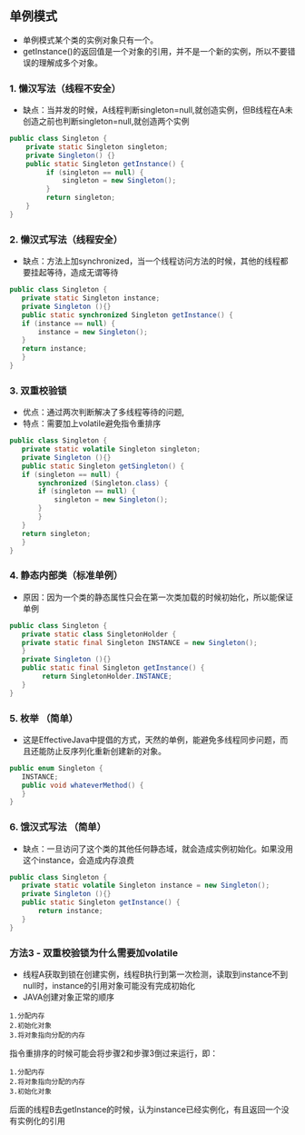 ## 单例模式

- 单例模式某个类的实例对象只有一个。
- getInstance()的返回值是一个对象的引用，并不是一个新的实例，所以不要错误的理解成多个对象。

### 1. 懒汉写法（线程不安全）
- 缺点：当并发的时候，A线程判断singleton=null,就创造实例，但B线程在A未创造之前也判断singleton=null,就创造两个实例
```java
public class Singleton {
    private static Singleton singleton;
    private Singleton() {}
    public static Singleton getInstance() {
         if (singleton == null) {
             singleton = new Singleton();
         }
         return singleton;
    }
}
```


### 2. 懒汉式写法（线程安全）
- 缺点：方法上加synchronized，当一个线程访问方法的时候，其他的线程都要挂起等待，造成无谓等待
```java
public class Singleton {  
   private static Singleton instance;  
   private Singleton (){}  
   public static synchronized Singleton getInstance() {  
   if (instance == null) {  
       instance = new Singleton();  
   }  
   return instance;  
   }  
}
```


### 3. 双重校验锁
- 优点：通过两次判断解决了多线程等待的问题,
- 特点：需要加上volatile避免指令重排序
```java
public class Singleton {  
   private static volatile Singleton singleton;  
   private Singleton (){}  
   public static Singleton getSingleton() {  
   if (singleton == null) {  
       synchronized (Singleton.class) {  
       if (singleton == null) {  
           singleton = new Singleton();  
       }  
       }  
   }  
   return singleton;  
   }  
}
```

### 4. 静态内部类（标准单例）
- 原因：因为一个类的静态属性只会在第一次类加载的时候初始化，所以能保证单例
```java
public class Singleton {  
   private static class SingletonHolder {  
   private static final Singleton INSTANCE = new Singleton();  
   }  
   private Singleton (){}  
   public static final Singleton getInstance() {
        return SingletonHolder.INSTANCE;  
   }  
}
```

### 5. 枚举 （简单）
- 这是EffectiveJava中提倡的方式，天然的单例，能避免多线程同步问题，而且还能防止反序列化重新创建新的对象。
```java
public enum Singleton {  
   INSTANCE;  
   public void whateverMethod() {  
   }  
}
```


### 6. 饿汉式写法 （简单）
- 缺点：一旦访问了这个类的其他任何静态域，就会造成实例初始化。如果没用这个instance，会造成内存浪费
```java
public class Singleton {  
   private static volatile Singleton instance = new Singleton();  
   private Singleton (){}  
   public static Singleton getInstance() {  
       return instance;  
   }  
}
```

### 方法3 - 双重校验锁为什么需要加volatile
- 线程A获取到锁在创建实例，线程B执行到第一次检测，读取到instance不到null时，instance的引用对象可能没有完成初始化
- JAVA创建对象正常的顺序

```
1.分配内存    
2.初始化对象
3.将对象指向分配的内存
```

指令重排序的时候可能会将步骤2和步骤3倒过来运行，即：
```
1.分配内存    
2.将对象指向分配的内存
3.初始化对象
```
后面的线程B去getInstance的时候，认为instance已经实例化，有且返回一个没有实例化的引用